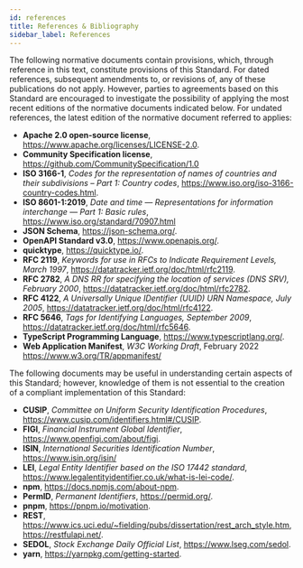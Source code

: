 ```yaml
---
id: references
title: References & Bibliography
sidebar_label: References
---
```



The following normative documents contain provisions, which, through reference in this text, constitute provisions of this Standard. For dated references, subsequent amendments to, or revisions of, any of these publications do not apply. However, parties to agreements based on this Standard are encouraged to investigate the possibility of applying the most recent editions of the normative documents indicated below. For undated references, the latest edition of the normative document referred to applies:

- **Apache 2.0 open-source license**, <https://www.apache.org/licenses/LICENSE-2.0>.
- **Community Specification license**, <https://github.com/CommunitySpecification/1.0>
- **ISO 3166-1**, _Codes for the representation of names of countries and their subdivisions – Part 1: Country codes_, <https://www.iso.org/iso-3166-country-codes.html>.
- **ISO 8601-1:2019**, _Date and time — Representations for information interchange — Part 1: Basic rules_, <https://www.iso.org/standard/70907.html>
- **JSON Schema**, <https://json-schema.org/>.
- **OpenAPI Standard v3.0**, <https://www.openapis.org/>.
- **quicktype**, <https://quicktype.io/>.
- **RFC 2119**, _Keywords for use in RFCs to Indicate Requirement Levels, March 1997_, <https://datatracker.ietf.org/doc/html/rfc2119>.
- **RFC 2782**, _A DNS RR for specifying the location of services (DNS SRV), February 2000_, <https://datatracker.ietf.org/doc/html/rfc2782>.
- **RFC 4122**, _A Universally Unique IDentifier (UUID) URN Namespace, July 2005_, <https://datatracker.ietf.org/doc/html/rfc4122>.
- **RFC 5646**, _Tags for Identifying Languages, September 2009_, <https://datatracker.ietf.org/doc/html/rfc5646>.
- **TypeScript Programming Language**, <https://www.typescriptlang.org/>.
- **Web Application Manifest**, _W3C Working Draft_, February 2022 <https://www.w3.org/TR/appmanifest/>

The following documents may be useful in understanding certain aspects of this Standard; however, knowledge of them is not essential to the creation of a compliant implementation of this Standard:

- **CUSIP**, _Committee on Uniform Security Identification Procedures_, <https://www.cusip.com/identifiers.html#/CUSIP>.
- **FIGI**, _Financial Instrument Global Identifier_, <https://www.openfigi.com/about/figi>.
- **ISIN**, _International Securities Identification Number_, <https://www.isin.org/isin/>
- **LEI**, _Legal Entity Identifier based on the ISO 17442 standard_, <https://www.legalentityidentifier.co.uk/what-is-lei-code/>.
- **npm**,  <https://docs.npmjs.com/about-npm>.
- **PermID**, _Permanent Identifiers_, <https://permid.org/>.
- **pnpm**, <https://pnpm.io/motivation>.
- **REST**, <https://www.ics.uci.edu/~fielding/pubs/dissertation/rest_arch_style.htm>, <https://restfulapi.net/>.
- **SEDOL**, _Stock Exchange Daily Official List_, <https://www.lseg.com/sedol>.
- **yarn**, <https://yarnpkg.com/getting-started>.
